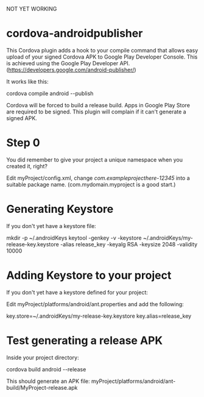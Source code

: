 NOT YET WORKING

cordova-androidpublisher
========================

This Cordova plugin adds a hook to your compile command that allows easy upload of your signed Cordova APK to Google Play Developer Console. This is achieved using the Google Play Developer API. (https://developers.google.com/android-publisher/)

It works like this:

cordova compile android --publish

Cordova will be forced to build a release build. Apps in Google Play Store are required to be signed. This plugin will complain if it can't generate a signed APK.

Step 0
======

You did remember to give your project a unique namespace when you created it, right?

Edit myProject/config.xml, change _com.exampleprojecthere-12345_ into a suitable package name. (com.mydomain.myproject is a good start.)

Generating Keystore
===================

If you don't yet have a keystore file:

mkdir -p ~/.androidKeys
keytool -genkey -v -keystore ~/.androidKeys/my-release-key.keystore -alias release_key -keyalg RSA -keysize 2048 -validity 10000

Adding Keystore to your project
===============================

If you don't yet have a keystore defined for your project:

Edit myProject/platforms/android/ant.properties and add the following:

key.store=~/.androidKeys/my-release-key.keystore
key.alias=release_key

Test generating a release APK
=============================

Inside your project directory:

cordova build android --release

This should generate an APK file: myProject/platforms/android/ant-build/MyProject-release.apk

